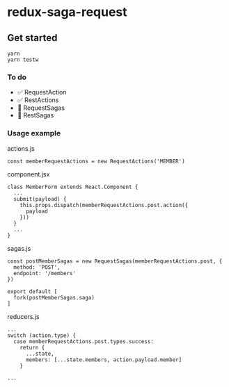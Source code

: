 # redux-saga-request

## Get started

    yarn
    yarn testw
    
### To do

- ✅ RequestAction
- ✅ RestActions
- 🔲 RequestSagas
- 🔲 RestSagas

### Usage example


actions.js

    const memberRequestActions = new RequestActions('MEMBER')

component.jsx

    class MemberForm extends React.Component {
      ...
      submit(payload) {
        this.props.dispatch(memberRequestActions.post.action({
          payload
        }))
      }
      ...
    }

sagas.js

    const postMemberSagas = new RequestSagas(memberRequestActions.post, {
      method: 'POST',
      endpoint: '/members'
    })

    export default [
      fork(postMemberSagas.saga)
    ]

reducers.js

    ...
    switch (action.type) {
      case memberRequestActions.post.types.success:
        return {
          ...state,
          members: [...state.members, action.payload.member]
        }
    
    ...

